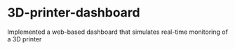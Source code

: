 # 3D-printer-dashboard
Implemented a web-based dashboard that simulates real-time  monitoring of a 3D printer
